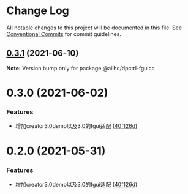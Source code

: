 # Change Log

All notable changes to this project will be documented in this file.
See [Conventional Commits](https://conventionalcommits.org) for commit guidelines.

## [0.3.1](https://github.com/AILHC/EasyGameFrameworkOpen/compare/@ailhc/dpctrl-fguicc@0.2.0...@ailhc/dpctrl-fguicc@0.3.1) (2021-06-10)

**Note:** Version bump only for package @ailhc/dpctrl-fguicc





# 0.3.0 (2021-06-02)


### Features

* 增加creator3.0demo以及3.0的fgui适配 ([40f126d](https://github.com/AILHC/EasyGameFrameworkOpen/commit/40f126d5edf7624f3be70fcd119030d62de06112))





# 0.2.0 (2021-05-31)


### Features

* 增加creator3.0demo以及3.0的fgui适配 ([40f126d](https://github.com/AILHC/EasyGameFrameworkOpen/commit/40f126d5edf7624f3be70fcd119030d62de06112))

